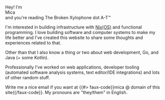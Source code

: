 <p class="text-center leading-5 my-5 mx-2">
Hey! I'm<br>
<span class="text-coral-bright font-bold text-lg">Mica</span><br>
<span class="text-gray-500 dark:text-gray-200 text-sm">and you're reading <span class="text-blue-pale" id="t">The</span> <span class="text-red-pale" id="b">Broken</span> <span class="text-green-pale" id="x">Xylophone</span> <span class="">dot A-T</span>™</span>
<p>

I'm interested in building infrastructure with [Nix(OS)](https://nixos.org) and functional programming. I love building software and computer systems to make my life better and I've created this website to share some thoughts and experiences related to that.

Other than that I also know a thing or two about web development, Go, and Java (+ some Kotlin).

Professionally I've worked on web applications, developer tooling (automated software analysis systems, text editor/IDE integrations) and lots of other random stuff.

Write me a nice email if you want at {{#> faux-code}}mica @ domain of this site{{/faux-code}}. My pronouns are "they/them" in English.

<script>
(() => {
const meanings = [
    ["The", "Broken", "Xylophone"],
    ["Take", "Back", "X11"],
    ["Testing,", "Benchmarking and", "eXtortion"],
    ["To", '<span style="font-size: 10.5px; top: -5.25px; position: relative; line-height: 0">Better</span>', "Xdo"],
    ["This while I steal your", "BTC &", "XMR"],
    ["The", "Banned", "XKCD"],
    ["Test", "Balloon", "Xanadu"],
    ["Terminal", "Browsers", "a-X-epted"],
    ["This", "Breaks", "Xterm"],
]

const s = sessionStorage.getItem("meaning")
const i = s
    ? (parseInt(s) + 1) % meanings.length
    : Math.floor(Math.random() * meanings.length)
sessionStorage.setItem("meaning", i)
const m = meanings[i]
t.innerHTML = m[0]
b.innerHTML = m[1]
x.innerHTML = m[2]
})()
</script>
